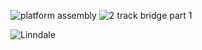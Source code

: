 
![platform assembly](https://github.com/user-attachments/assets/2567eac9-a6a5-46f4-b3da-f7945118e5a6)
![2 track bridge part 1](https://github.com/user-attachments/assets/062d4734-59b0-41de-a15e-ed1e88b2e6ef)

![Linndale](https://github.com/user-attachments/assets/53bf3732-c91e-47ab-8c78-86ab0cf72280)
